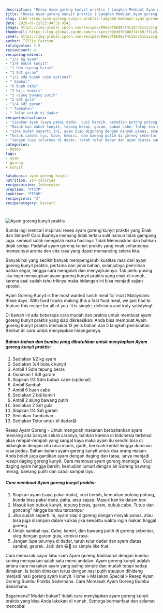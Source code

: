 ```yaml
---
description: "Resep Ayam goreng kunyit praktis | Langkah Membuat Ayam goreng kunyit praktis Yang Paling Enak"
title: "Resep Ayam goreng kunyit praktis | Langkah Membuat Ayam goreng kunyit praktis Yang Paling Enak"
slug: 1165-resep-ayam-goreng-kunyit-praktis-langkah-membuat-ayam-goreng-kunyit-praktis-yang-paling-enak
date: 2020-07-21T22:04:59.054Z
image: https://img-global.cpcdn.com/recipes/09e3dfb6083f4c59/751x532cq70/ayam-goreng-kunyit-praktis-foto-resep-utama.jpg
thumbnail: https://img-global.cpcdn.com/recipes/09e3dfb6083f4c59/751x532cq70/ayam-goreng-kunyit-praktis-foto-resep-utama.jpg
cover: https://img-global.cpcdn.com/recipes/09e3dfb6083f4c59/751x532cq70/ayam-goreng-kunyit-praktis-foto-resep-utama.jpg
author: Tillie Pearson
ratingvalue: 4.9
reviewcount: 4
recipeingredient:
- "1/2 kg ayam"
- "3/4 bubuk kunyit"
- "1 Sdm tepung beras"
- "1 Sdt garam"
- "1/2 Sdm bubuk cabe optional"
- " Sambal"
- "6 buah cabe"
- "2 biji kemiri"
- "2 siung bawang putih"
- "2 Sdt gula"
- "1/4 Sdt garam"
- " Tambahan"
- " Telur untuk di dadar"
recipeinstructions:
- "Siapkan ayam (saya pakai dada), cuci bersih, kemudian potong potong, bunda bisa pakai dada, paha, atau sayap. Masuk kan ke dalam box"
- "Masuk kan bubuk kunyit, tepung beras, garam, bubuk cabe. Tutup dan goncang&#34; hingga bumbu tercampur"
- "Jika sudah seperti ini, ayam siap digoreng dengan minyak panas, atau bisa juga disimpan dalam kulkas jika sewaktu waktu ingin makan tinggal goreng"
- "Untuk sambal nya, Cabe, kemiri, dan bawang putih di goreng sebentar, uleg dengan garam gula, koreksi rasa."
- "Jangan lupa telurnya di dadar, taruh telur dadar dan ayam diatas sambal, geprek. Jadi deh 😀🤭 so simple like that."
categories:
- Resep
tags:
- ayam
- goreng
- kunyit

katakunci: ayam goreng kunyit 
nutrition: 214 calories
recipecuisine: Indonesian
preptime: "PT37M"
cooktime: "PT59M"
recipeyield: "3"
recipecategory: Dessert

---
```



![Ayam goreng kunyit praktis](https://img-global.cpcdn.com/recipes/09e3dfb6083f4c59/751x532cq70/ayam-goreng-kunyit-praktis-foto-resep-utama.jpg)

Bunda lagi mencari inspirasi resep ayam goreng kunyit praktis yang Enak dan Simpel? Cara Buatnya memang tidak terlalu sulit namun tidak gampang juga. semisal salah mengolah maka hasilnya Tidak Memuaskan dan bahkan tidak sedap. Padahal ayam goreng kunyit praktis yang enak seharusnya mempunyai aroma dan cita rasa yang dapat memancing selera kita.

Banyak hal yang sedikit banyak mempengaruhi kualitas rasa dari ayam goreng kunyit praktis, pertama dari jenis bahan, selanjutnya pemilihan bahan segar, hingga cara mengolah dan menyajikannya. Tak perlu pusing jika ingin menyiapkan ayam goreng kunyit praktis yang enak di rumah, karena asal sudah tahu triknya maka hidangan ini bisa menjadi sajian spesial.

Ayam Goreng Kunyit is the most wanted lunch meal for most Malaysians these days. With food trucks making this a fast food meal, we just had to feature this recipe for all of you. It is simple, delicious and truly satisfying!


Di bawah ini ada beberapa cara mudah dan praktis untuk membuat ayam goreng kunyit praktis yang siap dikreasikan. Anda bisa membuat Ayam goreng kunyit praktis memakai 13 jenis bahan dan 5 langkah pembuatan. Berikut ini cara untuk menyiapkan hidangannya.

<!--inarticleads1-->

##### Bahan-bahan dan bumbu yang dibutuhkan untuk menyiapkan Ayam goreng kunyit praktis:

1. Sediakan 1/2 kg ayam
1. Sediakan 3/4 bubuk kunyit
1. Ambil 1 Sdm tepung beras
1. Gunakan 1 Sdt garam
1. Siapkan 1/2 Sdm bubuk cabe (optional)
1. Ambil  Sambal:
1. Ambil 6 buah cabe
1. Sediakan 2 biji kemiri
1. Ambil 2 siung bawang putih
1. Sediakan 2 Sdt gula
1. Siapkan 1/4 Sdt garam
1. Sediakan  Tambahan:
1. Sediakan  Telur untuk di dadar😄


Resep Ayam Goreng - Untuk mengolah makanan berbahankan ayam memang ada banyak sekali caranya, bahkan karena di Indonesia terkenal akan rempat-rempah yang sangat kaya maka ayam itu sendiri bisa di hidangkan dengan cita rasa manis, gurih, berkuah kental hingga dominan rasa pedas. Bahan-bahan ayam goreng kunyit untuk dua orang makan. Anda boleh juga gantikan ayam dengan daging dan taraa, ianya menjadi resepi daging goreng kunyit. Cara membuat ayam goreng mentega : Cuci daging ayam hingga bersih, kemudian lumuri dengan air Goreng bawang merag, bawang putih dan cabai sampai layu. 

<!--inarticleads2-->

##### Cara membuat Ayam goreng kunyit praktis:

1. Siapkan ayam (saya pakai dada), cuci bersih, kemudian potong potong, bunda bisa pakai dada, paha, atau sayap. Masuk kan ke dalam box
1. Masuk kan bubuk kunyit, tepung beras, garam, bubuk cabe. Tutup dan goncang&#34; hingga bumbu tercampur
1. Jika sudah seperti ini, ayam siap digoreng dengan minyak panas, atau bisa juga disimpan dalam kulkas jika sewaktu waktu ingin makan tinggal goreng
1. Untuk sambal nya, Cabe, kemiri, dan bawang putih di goreng sebentar, uleg dengan garam gula, koreksi rasa.
1. Jangan lupa telurnya di dadar, taruh telur dadar dan ayam diatas sambal, geprek. Jadi deh 😀🤭 so simple like that.


Cara memasak sayur labu siam Ayam goreng tradisional dengan bumbu kuning merupakan salah satu menu andalan. Ayam goreng kunyit adalah antara cara masakan ayam yang paling simple dan mudah tetapi sedap dimakan. Ia boleh dimakan terus dengan nasi putih ataupun dihidang menjadi nasi goreng ayam kunyit. Home » Masakan Special » Resep Ayam Goreng Bumbu Praktis Sederhana. Cara Memasak Ayam Goreng Bumbu Sedarhana. 

Bagaimana? Mudah bukan? Itulah cara menyiapkan ayam goreng kunyit praktis yang bisa Anda lakukan di rumah. Semoga bermanfaat dan selamat mencoba!
